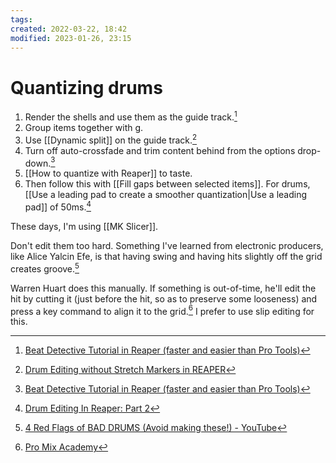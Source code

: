 ```yaml
---
tags: 
created: 2022-03-22, 18:42
modified: 2023-01-26, 23:15
---
```


# Quantizing drums
1. Render the shells and use them as the guide track.[^1]
2. Group items together with g.
3. Use [[Dynamic split]] on the guide track.[^2]
4. Turn off auto-crossfade and trim content behind from the options drop-down.[^1]
5. [[How to quantize with Reaper]] to taste.
6. Then follow this with [[Fill gaps between selected items]]. For drums, [[Use a leading pad to create a smoother quantization|Use a leading pad]] of 50ms.[^3]

These days, I'm using [[MK Slicer]].

Don't edit them too hard. Something I've learned from electronic producers, like Alice Yalcin Efe, is that having swing and having hits slightly off the grid creates groove.[^4]

Warren Huart does this manually. If something is out-of-time, he'll edit the hit by cutting it (just before the hit, so as to preserve some looseness) and press a key command to align it to the grid.[^5] I prefer to use slip editing for this.

[^1]: [Beat Detective Tutorial in Reaper (faster and easier than Pro Tools)](https://www.youtube.com/watch?v=N47FLgTkZyY&t=11s)
[^2]: [Drum Editing without Stretch Markers in REAPER](https://www.youtube.com/watch?v=8bCnk5kPkKA)
[^3]: [Drum Editing In Reaper: Part 2](https://www.soundonsound.com/techniques/drum-editing-reaper-part-2)
[^4]: [4 Red Flags of BAD DRUMS (Avoid making these!) - YouTube](https://www.youtube.com/watch?v=gJAtkvWgpxc)
[^5]: [Pro Mix Academy](https://dashboard.promixacademy.com/products/mixing-in-the-box-with-warren-huart/categories/3214452/posts/10724942)
